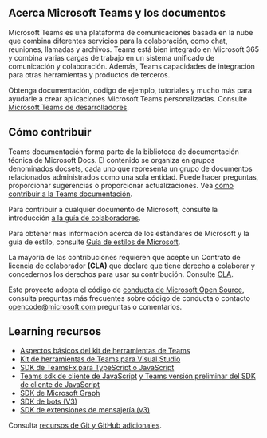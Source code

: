 ## <a name="about-microsoft-teams-and-the-docs"></a>Acerca Microsoft Teams y los documentos

Microsoft Teams es una plataforma de comunicaciones basada en la nube que combina diferentes servicios para la colaboración, como chat, reuniones, llamadas y archivos. Teams está bien integrado en Microsoft 365 y combina varias cargas de trabajo en un sistema unificado de comunicación y colaboración. Además, Teams capacidades de integración para otras herramientas y productos de terceros.

Obtenga documentación, código de ejemplo, tutoriales y mucho más para ayudarle a crear aplicaciones Microsoft Teams personalizadas. Consulte [Microsoft Teams de desarrolladores](https://docs.microsoft.com/microsoftteams/platform/mstdd-landing/).

## <a name="how-to-contribute"></a>Cómo contribuir

Teams documentación forma parte de la biblioteca de documentación técnica de Microsoft Docs. El contenido se organiza en grupos denominados docsets, cada uno que representa un grupo de documentos relacionados administrados como una sola entidad. Puede hacer preguntas, proporcionar sugerencias o proporcionar actualizaciones. Vea [cómo contribuir a la Teams documentación](https://docs.microsoft.com/microsoftteams/platform/resources/teams-contributor-reference/).

Para contribuir a cualquier documento de Microsoft, consulte la introducción [a la guía de colaboradores](https://docs.microsoft.com/contribute/).

Para obtener más información acerca de los estándares de Microsoft y la guía de estilo, consulte [Guía de estilos de Microsoft](https://docs.microsoft.com/style-guide/welcome/).

La mayoría de las contribuciones requieren que acepte un Contrato de licencia de colaborador **(CLA)** que declare que tiene derecho a colaborar y concedernos los derechos para usar su contribución. Consulte [CLA](https://cla.microsoft.com/).

Este proyecto adopta el código de [conducta de Microsoft Open Source](https://opensource.microsoft.com/codeofconduct/), consulta [](https://opensource.microsoft.com/codeofconduct/faq/) preguntas más frecuentes sobre código de conducta o contacto [opencode@microsoft.com](mailto:opencode@microsoft.com) preguntas o comentarios.

## <a name="learning-resources"></a>Learning recursos

* [Aspectos básicos del kit de herramientas de Teams](https://docs.microsoft.com/microsoftteams/platform/toolkit/teams-toolkit-fundamentals/)
* [Kit de herramientas de Teams para Visual Studio](https://docs.microsoft.com/microsoftteams/platform/toolkit/visual-studio-overview/)
* [SDK de TeamsFx para TypeScript o JavaScript](https://docs.microsoft.com/microsoftteams/platform/toolkit/teamsfx-sdk/)
* [Teams sdk de cliente de JavaScript](https://docs.microsoft.com/microsoftteams/platform/tabs/how-to/using-teams-client-sdk/) [y Teams versión preliminar del SDK de cliente de JavaScript](https://docs.microsoft.com/microsoftteams/platform/m365-apps/using-teams-client-sdk-preview?tabs=manifest-teams-toolkit%2Cjavascript/)
* [SDK de Microsoft Graph](https://docs.microsoft.com/graph/sdks/sdks-overview/)
* [SDK de bots (V3)](https://docs.microsoft.com/microsoftteams/platform/resources/bot-v3/bots-overview/)
* [SDK de extensiones de mensajería (v3)](https://docs.microsoft.com/microsoftteams/platform/resources/messaging-extension-v3/messaging-extensions-overview/)

Consulta [recursos de Git y GitHub adicionales](https://docs.microsoft.com/contribute/additional-resources).
